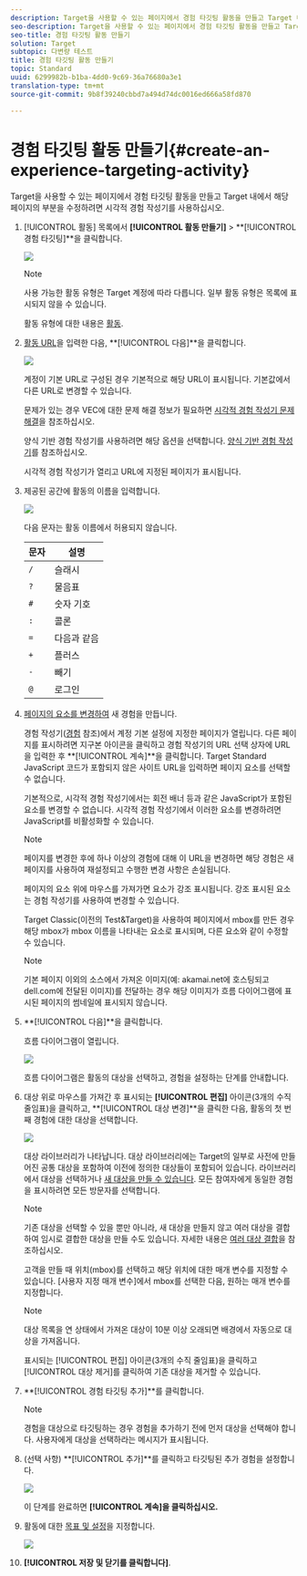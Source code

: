 ```yaml
---
description: Target을 사용할 수 있는 페이지에서 경험 타깃팅 활동을 만들고 Target 내에서 해당 페이지의 부분을 수정하려면 시각적 경험 작성기를 사용하십시오.
seo-description: Target을 사용할 수 있는 페이지에서 경험 타깃팅 활동을 만들고 Target 내에서 해당 페이지의 부분을 수정하려면 시각적 경험 작성기를 사용하십시오.
seo-title: 경험 타깃팅 활동 만들기
solution: Target
subtopic: 다변량 테스트
title: 경험 타깃팅 활동 만들기
topic: Standard
uuid: 6299982b-b1ba-4dd0-9c69-36a76680a3e1
translation-type: tm+mt
source-git-commit: 9b8f39240cbbd7a494d74dc0016ed666a58fd870

---
```



# 경험 타깃팅 활동 만들기{#create-an-experience-targeting-activity}

Target을 사용할 수 있는 페이지에서 경험 타깃팅 활동을 만들고 Target 내에서 해당 페이지의 부분을 수정하려면 시각적 경험 작성기를 사용하십시오.

1. [!UICONTROL 활동] 목록에서 **[!UICONTROL 활동 만들기]** &gt; **[!UICONTROL 경험 타깃팅]**을 클릭합니다.

   ![](assets/xt_select.png)

   >[!NOTE]
   >
   >사용 가능한 활동 유형은 Target 계정에 따라 다릅니다. 일부 활동 유형은 목록에 표시되지 않을 수 있습니다.

   활동 유형에 대한 내용은 [활동](../../../c-activities/activities.md#concept_D317A95A1AB54674BA7AB65C7985BA03).
1. [활동 URL](../../../c-activities/t-experience-target/t-xt-create/xt-activity-url.md#concept_D28549AAA0A14E3BB5F05F32BE8ABC90)을 입력한 다음, **[!UICONTROL 다음]**을 클릭합니다.

   ![](assets/form_url.png)

   계정이 기본 URL로 구성된 경우 기본적으로 해당 URL이 표시됩니다. 기본값에서 다른 URL로 변경할 수 있습니다.

   문제가 있는 경우 VEC에 대한 문제 해결 정보가 필요하면 [시각적 경험 작성기 문제 해결](../../../c-experiences/c-visual-experience-composer/r-troubleshoot-composer/troubleshoot-composer.md#reference_77743144F10143A3A89D56E116D296E4)을 참조하십시오.

   양식 기반 경험 작성기를 사용하려면 해당 옵션을 선택합니다. [양식 기반 경험 작성기](https://marketing.adobe.com/resources/help/en_US/target/target/t_form_experience_composer.html)를 참조하십시오.

   시각적 경험 작성기가 열리고 URL에 지정된 페이지가 표시됩니다.
1. 제공된 공간에 활동의 이름을 입력합니다.

   ![](assets/xt_name.png)

   다음 문자는 활동 이름에서 허용되지 않습니다.

   | 문자 | 설명 |
   |--- |--- |
   | `/` | 슬래시 |
   | `?` | 물음표 |
   | `#` | 숫자 기호 |
   | `:` | 콜론 |
   | `=` | 다음과 같음 |
   | `+` | 플러스 |
   | `-` | 빼기 |
   | `@` | 로그인 |

1. [페이지의 요소를 변경하여](../../../c-activities/t-experience-target/t-xt-create/xt-add-experience.md#task_454646F2895242D3B92DC395A0CE1A00) 새 경험을 만듭니다.

   경험 작성기([경험](../../../c-experiences/experiences.md#concept_1D011219034B492BB03C08B3BB80E3F0) 참조)에서 계정 기본 설정에 지정한 페이지가 열립니다. 다른 페이지를 표시하려면 지구본 아이콘을 클릭하고 경험 작성기의 URL 선택 상자에 URL을 입력한 후 **[!UICONTROL 계속]**을 클릭합니다. Target Standard JavaScript 코드가 포함되지 않은 사이트 URL을 입력하면 페이지 요소를 선택할 수 없습니다.

   기본적으로, 시각적 경험 작성기에서는 회전 배너 등과 같은 JavaScript가 포함된 요소를 변경할 수 없습니다. 시각적 경험 작성기에서 이러한 요소를 변경하려면 JavaScript를 비활성화할 수 있습니다.

   >[!NOTE]
   >
   >페이지를 변경한 후에 하나 이상의 경험에 대해 이 URL을 변경하면 해당 경험은 새 페이지를 사용하여 재설정되고 수행한 변경 사항은 손실됩니다.

   페이지의 요소 위에 마우스를 가져가면 요소가 강조 표시됩니다. 강조 표시된 요소는 경험 작성기를 사용하여 변경할 수 있습니다.

   Target Classic(이전의 Test&amp;Target)을 사용하여 페이지에서 mbox를 만든 경우 해당 mbox가 mbox 이름을 나타내는 요소로 표시되며, 다른 요소와 같이 수정할 수 있습니다.

   >[!NOTE]
   >
   >기본 페이지 이외의 소스에서 가져온 이미지(예: akamai.net에 호스팅되고 dell.com에 전달된 이미지)를 전달하는 경우 해당 이미지가 흐름 다이어그램에 표시된 페이지의 썸네일에 표시되지 않습니다.

1. **[!UICONTROL 다음]**을 클릭합니다.

   흐름 다이어그램이 열립니다.

   ![](assets/xt_diagram.png)

   흐름 다이어그램은 활동의 대상을 선택하고, 경험을 설정하는 단계를 안내합니다.
1. 대상 위로 마우스를 가져간 후 표시되는 **[!UICONTROL 편집]** 아이콘(3개의 수직 줄임표)을 클릭하고, **[!UICONTROL 대상 변경]**을 클릭한 다음, 활동의 첫 번째 경험에 대한 대상을 선택합니다.

   ![](assets/xt_change_audience.png)

   대상 라이브러리가 나타납니다. 대상 라이브러리에는 Target의 일부로 사전에 만들어진 공통 대상을 포함하여 이전에 정의한 대상들이 포함되어 있습니다. 라이브러리에서 대상을 선택하거나 [새 대상을 만들 수 있습니다](../../../c-target/c-audiences/audiences.md#concept_65BE870D290E412D8BBF557EEA67C271). 모든 참여자에게 동일한 경험을 표시하려면 모든 방문자를 선택합니다.

   >[!NOTE]
   >
   >기존 대상을 선택할 수 있을 뿐만 아니라, 새 대상을 만들지 않고 여러 대상을 결합하여 임시로 결합한 대상을 만들 수도 있습니다. 자세한 내용은 [여러 대상 결합](../../../c-target/combining-multiple-audiences.md#concept_A7386F1EA4394BD2AB72399C225981E5)을 참조하십시오.

   고객을 만들 때 위치(mbox)를 선택하고 해당 위치에 대한 매개 변수를 지정할 수 있습니다. [사용자 지정 매개 변수]에서 mbox를 선택한 다음, 원하는 매개 변수를 지정합니다.

   >[!NOTE]
   >
   >대상 목록을 연 상태에서 가져온 대상이 10분 이상 오래되면 배경에서 자동으로 대상을 가져옵니다.

   표시되는 [!UICONTROL 편집] 아이콘(3개의 수직 줄임표)을 클릭하고 [!UICONTROL 대상 제거]를 클릭하여 기존 대상을 제거할 수 있습니다.
1. **[!UICONTROL 경험 타깃팅 추가]**를 클릭합니다.

   >[!NOTE]
   >
   >경험을 대상으로 타깃팅하는 경우 경험을 추가하기 전에 먼저 대상을 선택해야 합니다. 사용자에게 대상을 선택하라는 메시지가 표시됩니다.

1. (선택 사항) **[!UICONTROL 추가]**를 클릭하고 타깃팅된 추가 경험을 설정합니다.

   ![](assets/xt_add_xt.png)

   이 단계를 완료하면 **[!UICONTROL 계속]을 클릭하십시오.**
1. 활동에 대한 [목표 및 설정](../../../c-activities/t-experience-target/t-xt-create/xt-goals-and-settings.md#reference_B25389FD6F3A4989801E740364B089CC)을 지정합니다.

   ![](assets/xt_settings.png)

1. **[!UICONTROL 저장 및 닫기를 클릭합니다]**.
